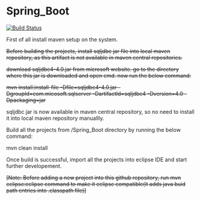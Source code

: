 # Spring_Boot

[![Build Status](https://travis-ci.org/tanmoy281/Spring_Boot.svg?branch=master)](https://travis-ci.org/tanmoy281/Spring_Boot)

First of all install maven setup on the system.

~~Before building the projects, install sqljdbc jar file into local maven repository, as this artifact is not available in maven central repositories.~~

~~download sqljdbc4-4.0.jar from microsoft website. go to the directory where this jar is downloaded and open cmd. now run the below command:~~


~~mvn install:install-file -Dfile=sqljdbc4-4.0.jar -DgroupId=com.micosoft.sqlserver -DartifactId=sqljdbc4 -Dversion=4.0 -Dpackaging=jar~~

sqljdbc jar is now available in maven central repository, so no need to install it into local maven repository manuallly.

Build all the projects from /Spring_Boot directory by running the below command:

mvn clean install

Once build is successful, import all the projects into eclipse IDE and start further developement.

~~[Note: Before adding a new project into this github repository, run mvn eclipse:eclipse command to make it eclipse compatible(it adds java buid path entries into .classpath file)]~~
